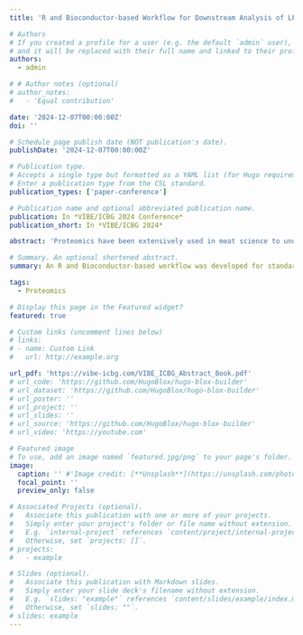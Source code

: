 ```yaml
---
title: 'R and Bioconductor-based Workflow for Downstream Analysis of LFQ Meat Proteomics Data: Enhancing Reproducibility in Meat Proteomics Research'

# Authors
# If you created a profile for a user (e.g. the default `admin` user), write the username (folder name) here
# and it will be replaced with their full name and linked to their profile.
authors:
  - admin

# # Author notes (optional)
# author_notes:
#   - 'Equal contribution'

date: '2024-12-07T00:00:00Z'
doi: ''

# Schedule page publish date (NOT publication's date).
publishDate: '2024-12-07T00:00:00Z'

# Publication type.
# Accepts a single type but formatted as a YAML list (for Hugo requirements).
# Enter a publication type from the CSL standard.
publication_types: ['paper-conference']

# Publication name and optional abbreviated publication name.
publication: In *VIBE/ICBG 2024 Conference*
publication_short: In *VIBE/ICBG 2024*

abstract: 'Proteomics have been extensively used in meat science to understand the biochemistry of meat quality. Identified and quantified proteomics data obtained through processing with analytical software tools, such as Mascot and Progenesis QI, among others, serve as a common starting point for meat scientists to analyze shotgun proteomic data. However, a standardized workflow for the downstream statistical analysis and visualization of these factorial design datasets is lacking. The workflow was developed using several R and Bioconductor packages including Tidyverse, UniprotR, QFeature, limma, EFS, ggplot2, pheatmap, ggvenn, and UpSetR, along with custom functions. The methodology is demonstrated using an experimental shotgun dataset preprocessed via Mascot and Progenesis QI. This dataset was derived from postmortem muscle tissues from a 2×4 factorial study of cattle reared under two slaughter conditions and four feeding regimes. This workflow produced a result table with the gene name, UniProt accession, log2 fold change, p-value, and the corresponding adjusted p-value from the LFQ data. Publication-quality Venn diagrams, UpSet plots, volcano plots, and heat maps were generated. Dimensional reduction techniques such as PCA, t-SNE, and UMAP were integrated into the workflow. In addition, eight distinct feature selection techniques based on ensemble learning were applied using the EFS package, and the results were compared with differentially abundant proteins and visualized using a volcano plot. To enhance the readability, we implemented a strategy to present the correlation of large datasets more effectively. This R and Bioconductor-based workflow presents a consolidated resource of selected tools that facilitates downstream processing, statistical evaluation, and comprehensive visualization of shotgun proteomic data, thereby potentially enabling meat science researchers to address specific biological questions.'

# Summary. An optional shortened abstract.
summary: An R and Bioconductor-based workflow was developed for standardized statistical analysis and visualization of shotgun proteomic data in meat science. The workflow integrates tools for dimensional reduction, feature selection, and visualization, enabling researchers to effectively analyze and interpret proteomic datasets from factorial design studies.

tags:
  - Proteomics

# Display this page in the Featured widget?
featured: true

# Custom links (uncomment lines below)
# links:
# - name: Custom Link
#   url: http://example.org

url_pdf: 'https://vibe-icbg.com/VIBE_ICBG_Abstract_Book.pdf'
# url_code: 'https://github.com/HugoBlox/hugo-blox-builder'
# url_dataset: 'https://github.com/HugoBlox/hugo-blox-builder'
# url_poster: ''
# url_project: ''
# url_slides: ''
# url_source: 'https://github.com/HugoBlox/hugo-blox-builder'
# url_video: 'https://youtube.com'

# Featured image
# To use, add an image named `featured.jpg/png` to your page's folder.
image:
  caption: '' #'Image credit: [**Unsplash**](https://unsplash.com/photos/pLCdAaMFLTE)'
  focal_point: ''
  preview_only: false

# Associated Projects (optional).
#   Associate this publication with one or more of your projects.
#   Simply enter your project's folder or file name without extension.
#   E.g. `internal-project` references `content/project/internal-project/index.md`.
#   Otherwise, set `projects: []`.
# projects:
#   - example

# Slides (optional).
#   Associate this publication with Markdown slides.
#   Simply enter your slide deck's filename without extension.
#   E.g. `slides: "example"` references `content/slides/example/index.md`.
#   Otherwise, set `slides: ""`.
# slides: example
---
```

